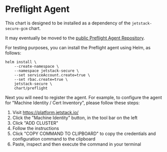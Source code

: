 # Preflight Agent

This chart is designed to be installed as a dependency of the `jetstack-secure-gcm` chart.

It may eventually be moved to the [public Preflight Agent Repository](https://github.com/jetstack/preflight).

For testing purposes, you can install the Preflight agent using Helm, as follows:

```
helm install \
    --create-namespace \
    --namespace jetstack-secure \
    --set serviceAccount.create=true \
    --set rbac.create=true \
    jetstack-secure \
    chart/preflight 
```

Next you will need to register the agent.
For example, to configure the agent for "Machine Identity / Cert Inventory", please follow these steps:

1. Visit https://platform.jetstack.io/
2. Click the "Machine Identity" button, in the tool bar on the left
3. Click "ADD CLUSTER"
4. Follow the instructions
5. Click "COPY COMMAND TO CLIPBOARD" to copy the credentials and configuration command to the clipboard
6. Paste, inspect and then execute the command in your terminal
